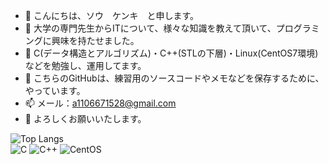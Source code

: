 - 👋 こんにちは、ソウ　ケンキ　と申します。
- 👀 大学の専門先生からITについて、様々な知識を教えて頂いて、プログラミングに興味を持たせました。
- 🌱 C(データ構造とアルゴリズム)・C++(STLの下層)・Linux(CentOS7環境)などを勉強し、運用してます。
- 💞️ こちらのGitHubは、練習用のソースコードやメモなどを保存するために、やっています。
- 📫 メール：a1106671528@gmail.com　
- 🤝 よろしくお願いいたします。

![Top Langs](https://github-readme-stats.vercel.app/api/top-langs/?username=Henmijyun&layout=compact&theme=tokyonight)  
![C](https://img.shields.io/badge/C-00599C?style=for-the-badge&logo=c&logoColor=white)
![C++](https://img.shields.io/badge/C%2B%2B-00599C?style=for-the-badge&logo=c%2B%2B&logoColor=white)
![CentOS](https://img.shields.io/badge/Cent%20OS-262577?style=for-the-badge&logo=CentOS&logoColor=white)

<!---
Henmijyun/Henmijyun is a ✨ special ✨ repository because its `README.md` (this file) appears on your GitHub profile.
You can click the Preview link to take a look at your changes.
--->
